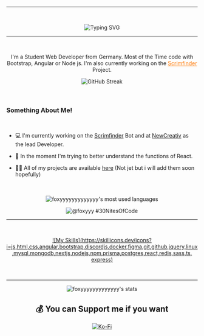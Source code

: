 
---

<br>
<div align="center">
  
<img src="https://readme-typing-svg.demolab.com?font=Open+Sans&weight=800&size=29&pause=1000&color=FF7700&center=true&vCenter=true&random=true&width=700&height=75&lines=Welcome+on+my+Github%F0%9F%91%8B;I'm+Fabian+Student+%26+Webdeveloper;I+would+be+happy+if+you+check+out+my+Portfolio" alt="Typing SVG" /><a href="https://maierfabian.de"></a>
  
---
</div>
<br>

<p align="center">I'm a Student Web Developer from Germany. Most of the Time code with Bootstrap, Angular or Node js.
I'm also currently working on the <a href="https://scrimfinder.gg" style="color: #ff7700;">Scrimfinder</a> Project.</p>


<div align="center">
  <img src="https://streak-stats.demolab.com?user=foxyyyyyyyyyyyyy&theme=highcontrast&hide_border=true&date_format=j%20M%5B%20Y%5D&mode=weekly&background=00000000" alt="GitHub Streak" /></a>
</div>
<br><br>

<h3>Something About Me!</h3>

<br>

- 💻 I'm currently working on the [Scrimfinder](https://scrimfinder.de) Bot and at [NewCreativ](https://newcreativ.de) as the lead Developer.

- 🌱 In the moment I'm trying to better understand the functions of React.<br>

- 👨‍💻 All of my projects are available [here](https://maierfabian.de) (Not jet but i will add them soon hopefully)
  <br><br> 
  
<br>
<div align="center">
<img alt="foxyyyyyyyyyyyyy's most used languages" src="https://github-readme-stats-rho-topaz.vercel.app/api/top-langs?username=foxyyyyyyyyyyyyy&theme=gruvbox&bg_color=00000000&show_icons=true&hide_border=true&layout=compact&card_width=350" /> 
  
  ![@foxyyy #30NitesOfCode](https://www.codedex.io/api/petStatus?user=foxyyy)

</div>




---

<br>

<div align="center">
  
[![My Skills](https://skillicons.dev/icons?i=js,html,css,angular,bootstrap,discordjs,docker,figma,git,github,jquery,linux,mysql,mongodb,nextjs,nodejs,npm,prisma,postgres,react,redis,sass,ts, express)](https://maierfabian.de)
</div>
 
<br>

---

<div align="center">
  <img alt="foxyyyyyyyyyyyyy's stats" src="https://github-readme-stats-rho-topaz.vercel.app/api?username=foxyyyyyyyyyyyyy&theme=gruvbox&bg_color=00000000&show_icons=true&hide_border=true&card_width=350" />
  


<br>

## 💰 You can Support me if you want
  [![Ko-Fi](https://img.shields.io/badge/Ko--fi-F16061?style=for-the-badge&logo=ko-fi&logoColor=white)](https://ko-fi.com/fabi98_6) 

</div>

